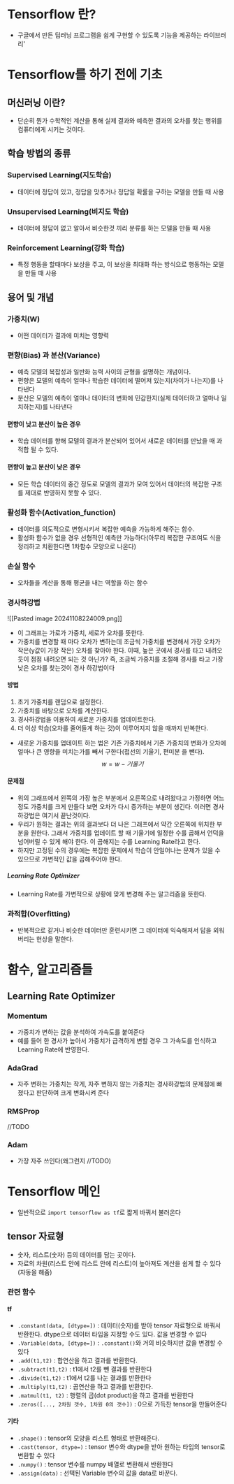 # Tensorflow 란?
- 구글에서 만든 딥러닝 프로그램을 쉽게 구현할 수 있도록 기능을 제공하는 라이브러리'
# Tensorflow를 하기 전에 기초
## 머신러닝 이란?
- 단순히 뭔가 수학적인 계산을 통해 실제 결과와 예측한 결과의 오차를 찾는 행위를 컴퓨터에게 시키는 것이다.
## 학습 방법의 종류
### Supervised Learning(지도학습)
- 데이터에 정답이 있고, 정답을 맞추거나 정답일 확률을 구하는 모델을 만들 때 사용
### Unsupervised Learning(비지도 학습)
- 데이터에 정답이 없고 알아서 비슷한것 끼리 분류를 하는 모델을 만들 때 사용
### Reinforcement Learning(강화 학습)
- 특정 행동을 할때마다 보상을 주고, 이 보상을 최대화 하는 방식으로 행동하는 모델을 만들 때 사용
## 용어 및 개념
### 가중치(W)
- 어떤 데이터가 결과에 미치는 영향력
### 편향(Bias) 과 분산(Variance)
- 예측 모델의 복잡성과 일반화 능력 사이의 균형을 설명하는 개념이다. 
- 편향은 모델의 예측이 얼마나 학습한 데이터에 떨어져 있는지(차이가 나는지)를 나타낸다
- 분산은 모델의 예측이 얼마나 데이터의 변화에 민감한지(실제 데이터하고 얼마나 일치하는지)를 나타낸다
#### 편향이 낮고 분산이 높은 경우
- 학습 데이터를 향해 모델의 결과가 분산되어 있어서 새로운 데이터를 만났을 때 과적합 될 수 있다.
#### 편향이 높고 분산이 낮은 경우
- 모든 학습 데이터의 중간 정도로 모델의 결과가 모여 있어서 데이터의 복잡한 구조를 제대로 반영하지 못할 수 있다.
### 활성화 함수(Activation_function)
- 데이터를 의도적으로 변형시키서 복잡한 예측을 가능하게 해주는 함수.
- 활성화 함수가 없을 경우 선형적인 예측만 가능하다(아무리 복잡한 구조여도 식을 정리하고 치환한다면 1차함수 모양으로 나온다)
### 손실 함수
- 오차들을 계산을 통해 평균을 내는 역할을 하는 함수
### 경사하강법
![[Pasted image 20241108224009.png]]
-  이 그래프는 가로가 가중치, 세로가 오차를 뜻한다.
- 가중치를 변경할 때 마다 오차가 변하는데 조금씩 가중치를 변경해서 가장 오차가 작은(y값이 가장 작은) 오차를 찾아야 한다. 이때, 높은 곳에서 경사를 타고 내려오듯이 점점 내려오면 되는 것 아닌가? 즉, 조금씩 가중치를 조절해 경사를 타고 가장 낮은 오차를 찾는것이 경사 하강법이다
#### 방법
1. 초기 가중치를 랜덤으로 설정한다.
2. 가중치를 바탕으로 오차를 계산한다. 
3. 경사하강법을 이용하여 새로운 가중치를 업데이트한다.
4. 더 이상 학습(오차를 줄어들게 하는 것)이 이루어지지 않을 때까지 반복한다.
- 새로운 가중치를 업데이트 하는 법은 기존 가중치에서 기존 가중치의 변화가 오차에 얼마나 큰 영향을 미치는가를 빼서 구한다(접선의 기울기, 편미분 을 뺀다). 
$$
w = w - 기울기
$$
#### 문제점
- 위의 그래프에서 왼쪽의 가장 높은 부분에서 오른쪽으로 내려왔다고 가정하면 어느정도 가중치를 크게 만들다 보면 오차가 다시 증가하는 부분이 생긴다. 이러면 경사하강법은 여기서 끝난것이다.
- 우리가 원하는 결과는 위의 결과보다 더 나은 그래프에서 약간 오른쪽에 위치한 부분을 원한다. 그래서 가중치를 업데이트 할 때 기울기에 일정한 수를 곱해서 언덕을 넘어버릴 수 있게 해야 한다. 이 곱해지는 수를 Learning Rate라고 한다.
- 하지만 고정된 수의 경우에는 복잡한 문제에서 학습이 안일어나는 문제가 있을 수 있으므로 가변적인 값을 곱해주어야 한다. 
##### Learning Rate Optimizer
- Learning Rate를 가변적으로 상황에 맞게 변경해 주는 알고리즘을 뜻한다. 
### 과적합(Overfitting)
- 반복적으로 같거나 비슷한 데이터만 훈련시키면 그 데이터에 익숙해져서 답을 외워버리는 현상을 말한다.
# 함수, 알고리즘들
## Learning Rate Optimizer
### Momentum
- 가중치가 변하는 값을 분석하여 가속도를 붙여준다
- 예를 들어 한 경사가 높아서 가중치가 급격하게 변할 경우 그 가속도를 인식하고 Learning Rate에 반영한다. 
### AdaGrad
- 자주 변하는 가중치는 작게, 자주 변하지 않는 가중치는 경사하강법의 문제점에 빠졌다고 판단하여 크게 변화시켜 준다
### RMSProp
//TODO
### Adam
- 가장 자주 쓰인다(왜그런지 //TODO)
# Tensorflow 메인
- 일반적으로 `import tensorflow as tf`로 짧게 바꿔서 불러온다
## tensor 자료형
- 숫자, 리스트(숫자) 등의 데이터를 담는 곳이다.
- 자료의 차원(리스트 안에 리스트 안에 리스트)이 높아져도 계산을 쉽게 할 수 있다(자동을 해줌)
### 관련 함수
#### tf
- `.constant(data, [dtype=])` : 데이터(숫자)를 받아 tensor 자료형으로 바꿔서 반환한다. dtype으로 데이터 타입을 지정할 수도 있다. 값을 변경할 수 없다
- `.Variable(data, [dtype=])` : `.constant()`와 거의 비슷하지만 값을 변경할 수 있다
- `.add(t1,t2)` : 합연산을 하고 결과를 반환한다.
- `.subtract(t1,t2)` : t1에서 t2를 뺀 결과를 반환한다
- `.divide(t1,t2)` : t1에서 t2를 나눈 결과를 반환한다
- `.multiply(t1,t2)` : 곱연산을 하고 결과를 반환한다.
- `.matmul(t1, t2)` : 행렬의 곱(dot product)을 하고 결과를 반환한다
- `.zeros([..., 2차원 갯수, 1차원 0의 갯수])` : 0으로 가득찬 tensor을 만들어준다
#### 기타
- `.shape()` : tensor의 모양을 리스트 형태로 반환해준다.
- `.cast(tensor, dtype=)` : tensor 변수와 dtype을 받아 원하는 타입의 tensor로 변환할 수 있다
- `.numpy()` : tensor 변수를 numpy 배열로 변환해서 반환한다
- `.assign(data)` : 선택된 Variable 변수의 값을 data로 바꾼다.